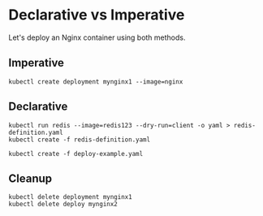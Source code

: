 # Declarative vs Imperative

Let's deploy an Nginx container using both methods.

## Imperative

    kubectl create deployment mynginx1 --image=nginx

## Declarative

    kubectl run redis --image=redis123 --dry-run=client -o yaml > redis-definition.yaml
    kubectl create -f redis-definition.yaml

    kubectl create -f deploy-example.yaml

## Cleanup

    kubectl delete deployment mynginx1
    kubectl delete deploy mynginx2